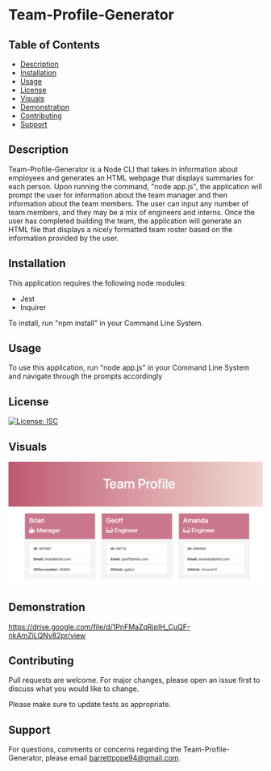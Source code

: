 # Team-Profile-Generator

## Table of Contents
* [Description](#description)
* [Installation](#installation)
* [Usage](#usage)
* [License](#license)
* [Visuals](#visuals)
* [Demonstration](#demonstration)
* [Contributing](#contributing)
* [Support](#support)

## Description
Team-Profile-Generator is a Node CLI that takes in information about employees and generates an HTML webpage that displays summaries for each person. Upon running the command, "node app.js", the application will prompt the user for information about the team manager and then information about the team members. The user can input any number of team members, and they may be a mix of engineers and interns. Once the user has completed building the team, the application will generate an HTML file that displays a nicely formatted team roster based on the information provided by the user. 

## Installation
This application requires the following node modules:
* Jest
* Inquirer

To install, run "npm install" in your Command Line System.

## Usage 
To use this application, run "node app.js" in your Command Line System and navigate through the prompts accordingly

## License
[![License: ISC](https://img.shields.io/badge/License-ISC-blue.svg)](https://opensource.org/licenses/ISC)

## Visuals
![](Assets/app.png)

## Demonstration
https://drive.google.com/file/d/1PnFMaZqRjpIH_CuQF-nkAmZiLQNv82pr/view

## Contributing
Pull requests are welcome. For major changes, please open an issue first to discuss what you would like to change. 

Please make sure to update tests as appropriate.

## Support
For questions, comments or concerns regarding the Team-Profile-Generator, please email barrettpope94@gmail.com.
